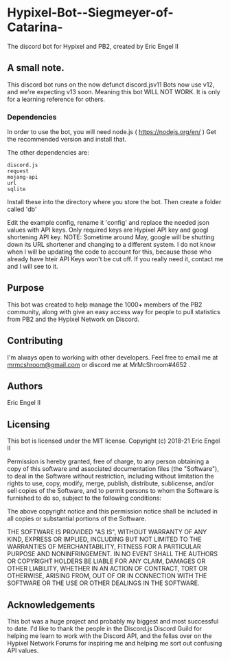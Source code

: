 # Hypixel-Bot--Siegmeyer-of-Catarina-
The discord bot for Hypixel and PB2, created by Eric Engel II

## A small note.
This discord bot runs on the now defunct discord.jsv11
Bots now use v12, and we're expecting v13 soon.
Meaning this bot WILL NOT WORK. It is only for a learning reference for others.



### Dependencies

In order to use the bot, you will need node.js ( https://nodejs.org/en/ ) Get the recommended version and install that.

The other dependencies are:
```
discord.js
request
mojang-api
url
sqlite
```
Install these into the directory where you store the bot. Then create a folder called 'db'

Edit the example config, rename it 'config' and replace the needed json values with API keys. Only required keys are Hypixel API key and googl shortening API key.
NOTE: Sometime around May, google will be shutting down its URL shortener and changing to a different system. I do not know when I will be updating the code to account for this, because those who already have hteir API Keys won't be cut off. If you really need it, contact me and I will see to it.

## Purpose

This bot was created to help manage the 1000+ members of the PB2 community, along with give an easy access way for people to pull statistics from PB2 and the Hypixel Network on Discord.

## Contributing

I'm always open to working with other developers. Feel free to email me at mrmcshroom@gmail.com or discord me at MrMcShroom#4652 .

## Authors

Eric Engel II

## Licensing 

This bot is licensed under the MIT license.
Copyright (c) 2018-21 Eric Engel II

Permission is hereby granted, free of charge, to any person obtaining a copy
of this software and associated documentation files (the "Software"), to deal
in the Software without restriction, including without limitation the rights
to use, copy, modify, merge, publish, distribute, sublicense, and/or sell
copies of the Software, and to permit persons to whom the Software is
furnished to do so, subject to the following conditions:

The above copyright notice and this permission notice shall be included in all
copies or substantial portions of the Software.

THE SOFTWARE IS PROVIDED "AS IS", WITHOUT WARRANTY OF ANY KIND, EXPRESS OR
IMPLIED, INCLUDING BUT NOT LIMITED TO THE WARRANTIES OF MERCHANTABILITY,
FITNESS FOR A PARTICULAR PURPOSE AND NONINFRINGEMENT. IN NO EVENT SHALL THE
AUTHORS OR COPYRIGHT HOLDERS BE LIABLE FOR ANY CLAIM, DAMAGES OR OTHER
LIABILITY, WHETHER IN AN ACTION OF CONTRACT, TORT OR OTHERWISE, ARISING FROM,
OUT OF OR IN CONNECTION WITH THE SOFTWARE OR THE USE OR OTHER DEALINGS IN THE
SOFTWARE.

## Acknowledgements

This bot was a huge project and probably my biggest and most successful to date. I'd like to thank the people in the Discord.js Discord Guild for helping me learn to work with the Discord API, and the fellas over on the Hypixel Network Forums for inspiring me and helping me sort out confusing API values.

